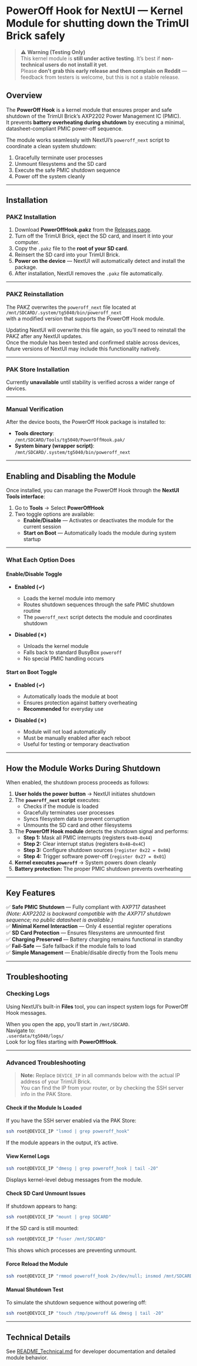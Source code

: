 # PowerOff Hook for NextUI — Kernel Module for shutting down the TrimUI Brick safely

> ⚠️ **Warning (Testing Only)**  
> This kernel module is **still under active testing**. It’s best if **non-technical users do not install it yet**.  
> Please **don’t grab this early release and then complain on Reddit** — feedback from testers is welcome, but this is not a stable release.

## Overview

The **PowerOff Hook** is a kernel module that ensures proper and safe shutdown of the TrimUI Brick’s AXP2202 Power Management IC (PMIC).  
It prevents **battery overheating during shutdown** by executing a minimal, datasheet-compliant PMIC power-off sequence.

The module works seamlessly with NextUI’s `poweroff_next` script to coordinate a clean system shutdown:
1. Gracefully terminate user processes  
2. Unmount filesystems and the SD card  
3. Execute the safe PMIC shutdown sequence  
4. Power off the system cleanly  

---

## Installation

### PAKZ Installation
1. Download **PowerOffHook.pakz** from the [Releases page](https://github.com/Helaas/nextui-brick-poweroff-hook/releases).  
2. Turn off the TrimUI Brick, eject the SD card, and insert it into your computer.  
3. Copy the `.pakz` file to the **root of your SD card**.  
4. Reinsert the SD card into your TrimUI Brick.  
5. **Power on the device** — NextUI will automatically detect and install the package.  
6. After installation, NextUI removes the `.pakz` file automatically.  

---

### PAKZ Reinstallation
The PAKZ overwrites the `poweroff_next` file located at  
`/mnt/SDCARD/.system/tg5040/bin/poweroff_next`  
with a modified version that supports the PowerOff Hook module.

Updating NextUI will overwrite this file again, so you’ll need to reinstall the PAKZ after any NextUI updates.  
Once the module has been tested and confirmed stable across devices, future versions of NextUI may include this functionality natively.

---

### PAK Store Installation
Currently **unavailable** until stability is verified across a wider range of devices.

---

### Manual Verification
After the device boots, the PowerOff Hook package is installed to:

- **Tools directory**:  
  `/mnt/SDCARD/Tools/tg5040/PowerOffHook.pak/`
- **System binary (wrapper script)**:  
  `/mnt/SDCARD/.system/tg5040/bin/poweroff_next`

---

## Enabling and Disabling the Module

Once installed, you can manage the PowerOff Hook through the **NextUI Tools interface**:

1. Go to **Tools** → Select **PowerOffHook**  
2. Two toggle options are available:  
   - **Enable/Disable** — Activates or deactivates the module for the current session  
   - **Start on Boot** — Automatically loads the module during system startup  

---

### What Each Option Does

#### **Enable/Disable Toggle**
- **Enabled (✓)**  
  - Loads the kernel module into memory  
  - Routes shutdown sequences through the safe PMIC shutdown routine  
  - The `poweroff_next` script detects the module and coordinates shutdown  

- **Disabled (✗)**  
  - Unloads the kernel module  
  - Falls back to standard BusyBox `poweroff`  
  - No special PMIC handling occurs  

#### **Start on Boot Toggle**
- **Enabled (✓)**  
  - Automatically loads the module at boot  
  - Ensures protection against battery overheating  
  - **Recommended** for everyday use  

- **Disabled (✗)**  
  - Module will not load automatically  
  - Must be manually enabled after each reboot  
  - Useful for testing or temporary deactivation  

---

## How the Module Works During Shutdown

When enabled, the shutdown process proceeds as follows:

1. **User holds the power button** → NextUI initiates shutdown  
2. The **`poweroff_next` script** executes:  
   - Checks if the module is loaded  
   - Gracefully terminates user processes  
   - Syncs filesystem data to prevent corruption  
   - Unmounts the SD card and other filesystems  
3. The **PowerOff Hook module** detects the shutdown signal and performs:  
   - **Step 1:** Mask all PMIC interrupts (registers `0x40–0x44`)  
   - **Step 2:** Clear interrupt status (registers `0x48–0x4C`)  
   - **Step 3:** Configure shutdown sources (`register 0x22 = 0x0A`)  
   - **Step 4:** Trigger software power-off (`register 0x27 = 0x01`)  
4. **Kernel executes `poweroff`** → System powers down cleanly  
5. **Battery protection:** The proper PMIC shutdown prevents overheating  

---

## Key Features

✅ **Safe PMIC Shutdown** — Fully compliant with AXP717 datasheet  
*(Note: AXP2202 is backward compatible with the AXP717 shutdown sequence; no public datasheet is available.)* <br />
✅ **Minimal Kernel Interaction** — Only 4 essential register operations  
✅ **SD Card Protection** — Ensures filesystems are unmounted first  
✅ **Charging Preserved** — Battery charging remains functional in standby  
✅ **Fail-Safe** — Safe fallback if the module fails to load  
✅ **Simple Management** — Enable/disable directly from the Tools menu  

---

## Troubleshooting

### Checking Logs
Using NextUI’s built-in **Files** tool, you can inspect system logs for PowerOff Hook messages.

When you open the app, you’ll start in `/mnt/SDCARD`.  
Navigate to:  
`.userdata/tg5040/logs/`  
Look for log files starting with **PowerOffHook**.

---

### Advanced Troubleshooting

> **Note:** Replace `DEVICE_IP` in all commands below with the actual IP address of your TrimUI Brick.  
> You can find the IP from your router, or by checking the SSH server info in the PAK Store.

#### Check if the Module Is Loaded
If you have the SSH server enabled via the PAK Store:
```bash
ssh root@DEVICE_IP "lsmod | grep poweroff_hook"
```
If the module appears in the output, it’s active.

#### View Kernel Logs
```bash
ssh root@DEVICE_IP "dmesg | grep poweroff_hook | tail -20"
```
Displays kernel-level debug messages from the module.

#### Check SD Card Unmount Issues
If shutdown appears to hang:
```bash
ssh root@DEVICE_IP "mount | grep SDCARD"
```
If the SD card is still mounted:
```bash
ssh root@DEVICE_IP "fuser /mnt/SDCARD"
```
This shows which processes are preventing unmount.

#### Force Reload the Module
```bash
ssh root@DEVICE_IP "rmmod poweroff_hook 2>/dev/null; insmod /mnt/SDCARD/Tools/tg5040/PowerOffHook.pak/bin/poweroff_hook.ko"
```

#### Manual Shutdown Test
To simulate the shutdown sequence without powering off:
```bash
ssh root@DEVICE_IP "touch /tmp/poweroff && dmesg | tail -20"
```

---

## Technical Details
See [README_Technical.md](README_Technical.md) for developer documentation and detailed module behavior.
